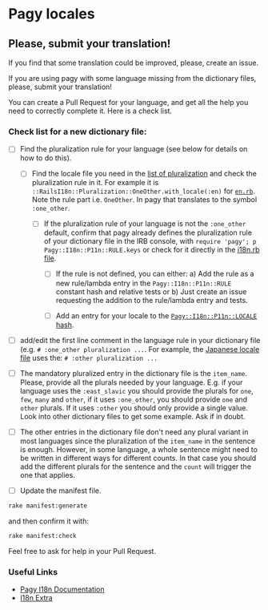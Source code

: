 # Pagy locales

## Please, submit your translation!

If you find that some translation could be improved, please, create an issue.

If you are using pagy with some language missing from the dictionary files, please, submit your translation!

You can create a Pull Request for your language, and get all the help you need to correctly complete it. Here is a check list.

### Check list for a new dictionary file:

- [ ] Find the pluralization rule for your language (see below for details on how to do this).

  - [ ] Find the locale file you need in the [list of pluralization](https://github.com/svenfuchs/rails-i18n/tree/master/rails/pluralization) and check the pluralization rule in it. For example it is `::RailsI18n::Pluralization::OneOther.with_locale(:en)` for [`en.rb`](https://github.com/svenfuchs/rails-i18n/blob/master/rails/pluralization/en.rb). Note the rule part i.e. `OneOther`. In pagy that translates to the symbol `:one_other`.

    - [ ] If the pluralization rule of your language is not the `:one_other` default, confirm that pagy already defines the pluralization rule of your dictionary file in the IRB console, with `require 'pagy'; p Pagy::I18n::P11n::RULE.keys` or check for it directly in the [i18n.rb file](https://github.com/ddnexus/pagy/blob/master/gem/lib/pagy/i18n.rb#L26-L91).

      - [ ] If the rule is not defined, you can either: a) Add the rule as a new rule/lambda entry in the `Pagy::I18n::P11n::RULE` constant hash and relative tests or b) Just create an issue requesting the addition to the rule/lambda entry and tests.

      - [ ] Add an entry for your locale to the [`Pagy::I18n::P11n::LOCALE` hash](https://github.com/ddnexus/pagy/blob/master/gem/lib/pagy/i18n.rb#L95C1-L115).

- [ ] add/edit the first line comment in the language rule in your dictionary file (e.g. `# :one_other pluralization ...`. For example, the [Japanese locale file](https://github.com/ddnexus/pagy/blob/master/gem/lib/locales/ja.yml#L1) uses the: `# :other pluralization ...`

- [ ] The mandatory pluralized entry in the dictionary file is the `item_name`. Please, provide all the plurals needed by your language. E.g. if your language uses the `:east_slavic` you should provide the plurals for `one`, `few`, `many` and `other`, if it uses `:one_other`, you should provide `one` and `other` plurals. If it uses `:other` you should only provide a single value. Look into other dictionary files to get some example. Ask if in doubt.

- [ ] The other entries in the dictionary file don't need any plural variant in most languages since the pluralization of the `item_name` in the sentence is enough. However, in some language, a whole sentence might need to be written in different ways for different counts. In that case you should add the different plurals for the sentence and the `count` will trigger the one that applies.

- [ ] Update the manifest file.

```sh
rake manifest:generate
```

and then confirm it with:

```sh
rake manifest:check
```
Feel free to ask for help in your Pull Request.

### Useful Links

- [Pagy I18n Documentation](https://ddnexus.github.io/pagy/docs/api/i18n)
- [I18n Extra](https://ddnexus.github.io/pagy/docs/extras/i18n/)
